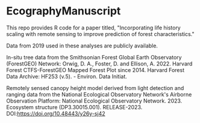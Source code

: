 # EcographyManuscript
This repo provides R code for a paper titled, "Incorporating life history scaling with remote sensing to improve prediction of forest characteristics."

Data from 2019 used in these analyses are publicly available.

In-situ tree data from the Smithsonian Forest Global Earth Observatory (ForestGEO) Network:
Orwig, D. A., Foster, D. and Ellison, A. 2022. Harvard Forest CTFS-ForestGEO Mapped Forest Plot since 2014. Harvard Forest Data Archive: HF253 (v.5). - Environ. Data Initiat. 

Remotely sensed canopy height model derived from light detection and ranging data from the National Ecological Observatory Network's Airborne Observation Platform:
National Ecological Observatory Network. 2023. Ecosystem structure (DP3.30015.001). RELEASE-2023. DOI:https://doi.org/10.48443/y26y-sj42
